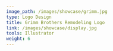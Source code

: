 ```yaml
---
image_path: /images/showcase/grimm.jpg
type: Logo Design
title: Grimm Brothers Remodeling Logo
link: /images/showcase/display.jpg
tools: Illustrator
weight: 6
---
```

